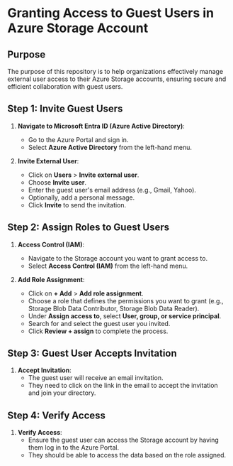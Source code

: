 # Granting Access to Guest Users in Azure Storage Account
## Purpose
The purpose of this repository is to help organizations effectively manage external user access to their Azure Storage accounts, ensuring secure and efficient collaboration with guest users.


## Step 1: Invite Guest Users

1. **Navigate to Microsoft Entra ID (Azure Active Directory)**:
   - Go to the Azure Portal and sign in.
   - Select **Azure Active Directory** from the left-hand menu.

2. **Invite External User**:
   - Click on **Users** > **Invite external user**.
   - Choose **Invite user**.
   - Enter the guest user's email address (e.g., Gmail, Yahoo).
   - Optionally, add a personal message.
   - Click **Invite** to send the invitation.

## Step 2: Assign Roles to Guest Users

1. **Access Control (IAM)**:
   - Navigate to the Storage account you want to grant access to.
   - Select **Access Control (IAM)** from the left-hand menu.

2. **Add Role Assignment**:
   - Click on **+ Add** > **Add role assignment**.
   - Choose a role that defines the permissions you want to grant (e.g., Storage Blob Data Contributor, Storage Blob Data Reader).
   - Under **Assign access to**, select **User, group, or service principal**.
   - Search for and select the guest user you invited.
   - Click **Review + assign** to complete the process.

## Step 3: Guest User Accepts Invitation

1. **Accept Invitation**:
   - The guest user will receive an email invitation.
   - They need to click on the link in the email to accept the invitation and join your directory.

## Step 4: Verify Access

1. **Verify Access**:
   - Ensure the guest user can access the Storage account by having them log in to the Azure Portal.
   - They should be able to access the data based on the role assigned.
